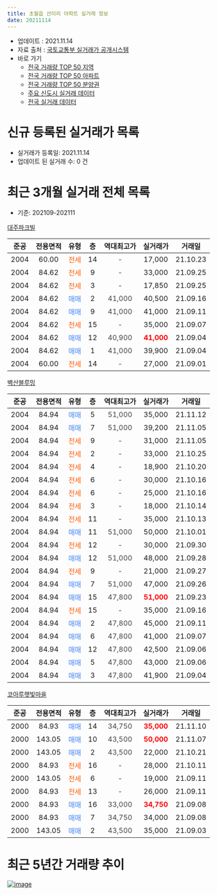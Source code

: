 ```yaml
---
title: 초월읍 산이리 아파트 실거래 정보
date: 20211114
---
```


* 업데이트 : 2021.11.14
* 자료 출처 : [국토교통부 실거래가 공개시스템](http://rt.molit.go.kr)
* 바로 가기
    * [전국 거래량 TOP 50 지역](https://apt-info.github.io/apt-trade-info/tr)
    * [전국 거래량 TOP 50 아파트](https://apt-info.github.io/apt-trade-info/ta)
    * [전국 거래량 TOP 50 분양권](https://apt-info.github.io/apt-trade-info/tb)
    * [주요 신도시 실거래 데이터](https://apt-info.github.io/apt-trade-info/newtown)
    * [전국 실거래 데이터](https://apt-info.github.io/apt-trade-info/all)



<script async src="https://pagead2.googlesyndication.com/pagead/js/adsbygoogle.js"></script>
<!-- 기본광고 -->
<ins class="adsbygoogle"
     style="display:block"
     data-ad-client="ca-pub-1142216861245946"
     data-ad-slot="4805727019"
     data-ad-format="auto"
     data-full-width-responsive="true"></ins>
<script>
     (adsbygoogle = window.adsbygoogle || []).push({});
</script>


# 신규 등록된 실거래가 목록

* 실거래가 등록일: 2021.11.14
* 업데이트 된 실거래 수: 0 건




<script async src="https://pagead2.googlesyndication.com/pagead/js/adsbygoogle.js"></script>
<!-- 기본광고 -->
<ins class="adsbygoogle"
     style="display:block"
     data-ad-client="ca-pub-1142216861245946"
     data-ad-slot="4805727019"
     data-ad-format="auto"
     data-full-width-responsive="true"></ins>
<script>
     (adsbygoogle = window.adsbygoogle || []).push({});
</script>


# 최근 3개월 실거래 전체 목록
* 기준: 202109-202111


[대주파크빌](https://search.naver.com/search.naver?query=%EB%8C%80%EC%A3%BC%ED%8C%8C%ED%81%AC%EB%B9%8C)

|준공|전용면적|유형|층|역대최고가|실거래가|거래일|
|:---:|:---:|:---:|:---:|:---:|:---:|:---:|
|2004|60.00|<span style="color:#FF5A00">전세</span>|14|<span style="color:#444444">-</span>|17,000|21.10.23|
|2004|84.62|<span style="color:#FF5A00">전세</span>|9|<span style="color:#444444">-</span>|33,000|21.09.25|
|2004|84.62|<span style="color:#FF5A00">전세</span>|3|<span style="color:#444444">-</span>|17,850|21.09.25|
|2004|84.62|<span style="color:#4285F3">매매</span>|2|<span style="color:#444444">41,000</span>|40,500|21.09.16|
|2004|84.62|<span style="color:#4285F3">매매</span>|9|<span style="color:#444444">41,000</span>|41,000|21.09.11|
|2004|84.62|<span style="color:#FF5A00">전세</span>|15|<span style="color:#444444">-</span>|35,000|21.09.07|
|2004|84.62|<span style="color:#4285F3">매매</span>|12|<span style="color:#444444">40,900</span>|<b><span style="color:#FF0000">41,000</span></b>|21.09.04|
|2004|84.62|<span style="color:#4285F3">매매</span>|1|<span style="color:#444444">41,000</span>|39,900|21.09.04|
|2004|60.00|<span style="color:#FF5A00">전세</span>|14|<span style="color:#444444">-</span>|27,000|21.09.01|

[벽산블루밍](https://search.naver.com/search.naver?query=%EB%B2%BD%EC%82%B0%EB%B8%94%EB%A3%A8%EB%B0%8D)

|준공|전용면적|유형|층|역대최고가|실거래가|거래일|
|:---:|:---:|:---:|:---:|:---:|:---:|:---:|
|2004|84.94|<span style="color:#4285F3">매매</span>|5|<span style="color:#444444">51,000</span>|35,000|21.11.12|
|2004|84.94|<span style="color:#4285F3">매매</span>|7|<span style="color:#444444">51,000</span>|39,200|21.11.05|
|2004|84.94|<span style="color:#FF5A00">전세</span>|9|<span style="color:#444444">-</span>|31,000|21.11.05|
|2004|84.94|<span style="color:#FF5A00">전세</span>|2|<span style="color:#444444">-</span>|33,000|21.10.25|
|2004|84.94|<span style="color:#FF5A00">전세</span>|4|<span style="color:#444444">-</span>|18,900|21.10.20|
|2004|84.94|<span style="color:#FF5A00">전세</span>|6|<span style="color:#444444">-</span>|30,000|21.10.16|
|2004|84.94|<span style="color:#FF5A00">전세</span>|6|<span style="color:#444444">-</span>|25,000|21.10.16|
|2004|84.94|<span style="color:#FF5A00">전세</span>|3|<span style="color:#444444">-</span>|18,000|21.10.14|
|2004|84.94|<span style="color:#FF5A00">전세</span>|11|<span style="color:#444444">-</span>|35,000|21.10.13|
|2004|84.94|<span style="color:#4285F3">매매</span>|11|<span style="color:#444444">51,000</span>|50,000|21.10.01|
|2004|84.94|<span style="color:#FF5A00">전세</span>|12|<span style="color:#444444">-</span>|30,000|21.09.30|
|2004|84.94|<span style="color:#4285F3">매매</span>|12|<span style="color:#444444">51,000</span>|48,000|21.09.28|
|2004|84.94|<span style="color:#FF5A00">전세</span>|9|<span style="color:#444444">-</span>|21,000|21.09.27|
|2004|84.94|<span style="color:#4285F3">매매</span>|7|<span style="color:#444444">51,000</span>|47,000|21.09.26|
|2004|84.94|<span style="color:#4285F3">매매</span>|15|<span style="color:#444444">47,800</span>|<b><span style="color:#FF0000">51,000</span></b>|21.09.23|
|2004|84.94|<span style="color:#FF5A00">전세</span>|15|<span style="color:#444444">-</span>|35,000|21.09.16|
|2004|84.94|<span style="color:#4285F3">매매</span>|2|<span style="color:#444444">47,800</span>|45,000|21.09.11|
|2004|84.94|<span style="color:#4285F3">매매</span>|6|<span style="color:#444444">47,800</span>|41,000|21.09.07|
|2004|84.94|<span style="color:#4285F3">매매</span>|12|<span style="color:#444444">47,800</span>|42,500|21.09.06|
|2004|84.94|<span style="color:#4285F3">매매</span>|5|<span style="color:#444444">47,800</span>|43,000|21.09.06|
|2004|84.94|<span style="color:#4285F3">매매</span>|3|<span style="color:#444444">47,800</span>|41,900|21.09.04|

[코아루햇빛마을](https://search.naver.com/search.naver?query=%EC%BD%94%EC%95%84%EB%A3%A8%ED%96%87%EB%B9%9B%EB%A7%88%EC%9D%84)

|준공|전용면적|유형|층|역대최고가|실거래가|거래일|
|:---:|:---:|:---:|:---:|:---:|:---:|:---:|
|2000|84.93|<span style="color:#4285F3">매매</span>|14|<span style="color:#444444">34,750</span>|<b><span style="color:#FF0000">35,000</span></b>|21.11.10|
|2000|143.05|<span style="color:#4285F3">매매</span>|10|<span style="color:#444444">43,500</span>|<b><span style="color:#FF0000">50,000</span></b>|21.11.07|
|2000|143.05|<span style="color:#4285F3">매매</span>|2|<span style="color:#444444">43,500</span>|22,000|21.10.21|
|2000|84.93|<span style="color:#FF5A00">전세</span>|16|<span style="color:#444444">-</span>|28,000|21.10.11|
|2000|143.05|<span style="color:#FF5A00">전세</span>|6|<span style="color:#444444">-</span>|19,000|21.09.11|
|2000|84.93|<span style="color:#FF5A00">전세</span>|13|<span style="color:#444444">-</span>|26,000|21.09.11|
|2000|84.93|<span style="color:#4285F3">매매</span>|16|<span style="color:#444444">33,000</span>|<b><span style="color:#FF0000">34,750</span></b>|21.09.08|
|2000|84.93|<span style="color:#4285F3">매매</span>|7|<span style="color:#444444">34,750</span>|34,000|21.09.08|
|2000|143.05|<span style="color:#4285F3">매매</span>|2|<span style="color:#444444">43,500</span>|35,000|21.09.03|



<script async src="https://pagead2.googlesyndication.com/pagead/js/adsbygoogle.js"></script>
<!-- 기본광고 -->
<ins class="adsbygoogle"
     style="display:block"
     data-ad-client="ca-pub-1142216861245946"
     data-ad-slot="4805727019"
     data-ad-format="auto"
     data-full-width-responsive="true"></ins>
<script>
     (adsbygoogle = window.adsbygoogle || []).push({});
</script>


# 최근 5년간 거래량 추이


<div style="width:100%;">
    <canvas id="deal_progress" height="200"></canvas>
</div>

<script>
new Chart(document.getElementById("deal_progress"), {
    type: 'line',
    data: {
        labels: ['16.01','16.02','16.03','16.04','16.05','16.06','16.07','16.08','16.09','16.10','16.11','16.12','17.01','17.02','17.03','17.04','17.05','17.06','17.07','17.08','17.09','17.10','17.11','17.12','18.01','18.02','18.03','18.04','18.05','18.06','18.07','18.08','18.09','18.10','18.11','18.12','19.01','19.02','19.03','19.04','19.05','19.06','19.07','19.08','19.09','19.10','19.11','19.12','20.01','20.02','20.03','20.04','20.05','20.06','20.07','20.08','20.09','20.10','20.11','20.12','21.01','21.02','21.03','21.04','21.05','21.06','21.07','21.08','21.09','21.10','21.11'],
        datasets: [{
            label: '매매/분양권',
            data: [10,9,6,7,3,5,8,10,4,9,5,3,3,2,5,6,8,6,7,13,7,2,3,4,2,8,15,6,6,3,4,8,5,5,1,4,4,5,4,5,4,5,5,10,6,9,5,5,10,19,22,17,14,23,26,13,10,20,14,12,12,15,20,15,15,13,8,14,15,2,4],
            borderColor: "rgba(66, 133, 243, 1)",
            backgroundColor: "rgba(66, 133, 243, 0.05)",
            borderWidth: 1,
            pointRadius: 0,
            fill: false,
            lineTension: 0
        },{
            label: '전/월세',
            data: [2,7,15,13,8,10,6,8,9,11,7,9,3,8,11,12,13,9,4,10,11,10,7,5,6,6,7,9,6,8,15,7,7,7,4,6,4,4,7,7,9,5,3,6,8,8,12,3,4,7,4,3,4,6,3,6,9,7,6,7,5,7,11,10,8,8,11,11,9,8,1],
            borderColor: "rgba(255, 90, 0, 1)",
            backgroundColor: "rgba(255, 90, 0, 0.05)",
            borderWidth: 1,
            pointRadius: 0,
            fill: false,
            lineTension: 0
        },{
            label: '합계',
            data: [12,16,21,20,11,15,14,18,13,20,12,12,6,10,16,18,21,15,11,23,18,12,10,9,8,14,22,15,12,11,19,15,12,12,5,10,8,9,11,12,13,10,8,16,14,17,17,8,14,26,26,20,18,29,29,19,19,27,20,19,17,22,31,25,23,21,19,25,24,10,5],
            borderColor: "rgba(0, 0, 0, 1)",
            backgroundColor: "rgba(0, 0, 0, 0.03)",
            borderWidth: 0.1,
            pointRadius: 0,
            fill: true,
            lineTension: 0
        }
        ]
    },
    options: {
        responsive: true,
        title: {
            display: false
        },
        tooltips: {
            mode: 'index',
            intersect: false
        },
        hover: {
            mode: 'nearest',
            intersect: true
        },
        scales: {
            xAxes: [{
                display: true,
                scaleLabel: {
                    display: true,
                    labelString: '년/월'
                }
            }],
            yAxes: [{
                display: true,
                ticks: {
                    suggestedMin: 0,
                },
                scaleLabel: {
                    display: true,
                    labelString: '실거래 수'
                }
            }]
        }
    }
});

</script>


[![image](https://apt-info.github.io/images/2020-01-03-apt-trade-info/1024x500.png)](https://play.google.com/store/apps/details?id=com.aptinfo.apttradeinfo)


